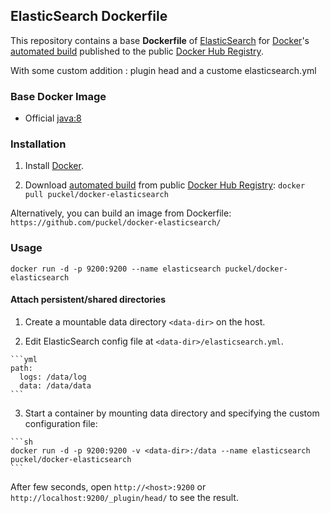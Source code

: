 ## ElasticSearch Dockerfile


This repository contains a base **Dockerfile** of [ElasticSearch](http://www.elasticsearch.org/) for [Docker](https://www.docker.com/)'s [automated build](https://registry.hub.docker.com/u/dockerfile/docker-elasticsearch/) published to the public [Docker Hub Registry](https://registry.hub.docker.com/).

With some custom addition : plugin head and a custome elasticsearch.yml


### Base Docker Image

* Official [java:8](https://registry.hub.docker.com/_/java/)


### Installation

1. Install [Docker](https://www.docker.com/).

2. Download [automated build](https://registry.hub.docker.com/u/puckel/docker-elasticsearch/) from public [Docker Hub Registry](https://registry.hub.docker.com/): `docker pull puckel/docker-elasticsearch`

Alternatively, you can build an image from Dockerfile: `https://github.com/puckel/docker-elasticsearch/`


### Usage

    docker run -d -p 9200:9200 --name elasticsearch puckel/docker-elasticsearch

#### Attach persistent/shared directories

  1. Create a mountable data directory `<data-dir>` on the host.

  2. Edit ElasticSearch config file at `<data-dir>/elasticsearch.yml`.

    ```yml
    path:
      logs: /data/log
      data: /data/data
    ```

  3. Start a container by mounting data directory and specifying the custom configuration file:

    ```sh
    docker run -d -p 9200:9200 -v <data-dir>:/data --name elasticsearch puckel/docker-elasticsearch
    ```

After few seconds, open `http://<host>:9200` or `http://localhost:9200/_plugin/head/` to see the result.
